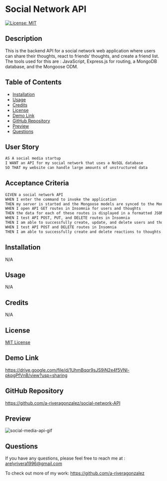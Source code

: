# Social Network API
[![License: MIT](https://img.shields.io/badge/License-MIT-yellow.svg)](https://opensource.org/licenses/MIT)
## Description
This is the backend API for a social network web application where users can share their thoughts, react to friends’ thoughts, and create a friend list.
The tools used for this are : JavaScript, Express.js for routing, a MongoDB database, and the Mongoose ODM. 
## Table of Contents 

- [Installation](#installation)
- [Usage](#usage)
- [Credits](#credits)
- [License](#license)
- [Demo Link](#demo-link)
- [GitHub Repository](#github-repository)
- [Preview](#preview)
- [Questions](#questions)

## User Story

```md
AS A social media startup
I WANT an API for my social network that uses a NoSQL database
SO THAT my website can handle large amounts of unstructured data
```

## Acceptance Criteria

```md
GIVEN a social network API
WHEN I enter the command to invoke the application
THEN my server is started and the Mongoose models are synced to the MongoDB database
WHEN I open API GET routes in Insomnia for users and thoughts
THEN the data for each of these routes is displayed in a formatted JSON
WHEN I test API POST, PUT, and DELETE routes in Insomnia
THEN I am able to successfully create, update, and delete users and thoughts in my database
WHEN I test API POST and DELETE routes in Insomnia
THEN I am able to successfully create and delete reactions to thoughts and add and remove friends to a user’s friend list
```

## Installation
N/A

## Usage
N/A

## Credits
N/A

## License
<a href="https://opensource.org/licenses/MIT">MIT License</a>

## Demo Link
https://drive.google.com/file/d/1UhmBqqr9sJS9iN2e4f5VNl-pkpgPfVnB/view?usp=sharing

## GitHub Repository
https://github.com/a-riveragonzalez/social-network-API

## Preview
![social-media-api-gif](assets/social-media-api.gif)

## Questions

If you have any questions, please feel free to reach me at :
arelyrivera1996@gmail.com

To check out more of my work:
https://github.com/a-riveragonzalez